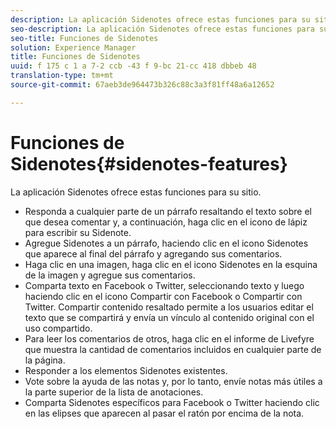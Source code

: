 ```yaml
---
description: La aplicación Sidenotes ofrece estas funciones para su sitio.
seo-description: La aplicación Sidenotes ofrece estas funciones para su sitio.
seo-title: Funciones de Sidenotes
solution: Experience Manager
title: Funciones de Sidenotes
uuid: f 175 c 1 a 7-2 ccb -43 f 9-bc 21-cc 418 dbbeb 48
translation-type: tm+mt
source-git-commit: 67aeb3de964473b326c88c3a3f81ff48a6a12652

---
```



# Funciones de Sidenotes{#sidenotes-features}

La aplicación Sidenotes ofrece estas funciones para su sitio.



* Responda a cualquier parte de un párrafo resaltando el texto sobre el que desea comentar y, a continuación, haga clic en el icono de lápiz para escribir su Sidenote.
* Agregue Sidenotes a un párrafo, haciendo clic en el icono Sidenotes que aparece al final del párrafo y agregando sus comentarios.
* Haga clic en una imagen, haga clic en el icono Sidenotes en la esquina de la imagen y agregue sus comentarios.
* Comparta texto en Facebook o Twitter, seleccionando texto y luego haciendo clic en el icono Compartir con Facebook o Compartir con Twitter. Compartir contenido resaltado permite a los usuarios editar el texto que se compartirá y envía un vínculo al contenido original con el uso compartido.
* Para leer los comentarios de otros, haga clic en el informe de Livefyre que muestra la cantidad de comentarios incluidos en cualquier parte de la página.
* Responder a los elementos Sidenotes existentes.
* Vote sobre la ayuda de las notas y, por lo tanto, envíe notas más útiles a la parte superior de la lista de anotaciones.
* Comparta Sidenotes específicos para Facebook o Twitter haciendo clic en las elipses que aparecen al pasar el ratón por encima de la nota.


